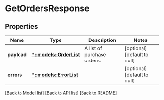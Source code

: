 # GetOrdersResponse

## Properties
Name | Type | Description | Notes
------------ | ------------- | ------------- | -------------
**payload** | [***::models::OrderList**](OrderList.md) | A list of purchase orders. | [optional] [default to null]
**errors** | [***::models::ErrorList**](ErrorList.md) |  | [optional] [default to null]

[[Back to Model list]](../README.md#documentation-for-models) [[Back to API list]](../README.md#documentation-for-api-endpoints) [[Back to README]](../README.md)


